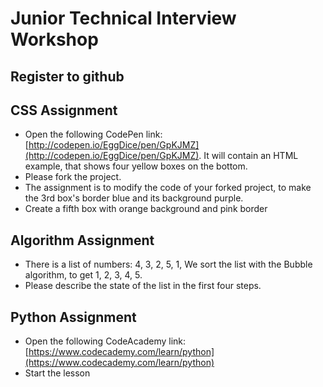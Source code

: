 # Junior Technical Interview Workshop

## Register to github

## CSS Assignment
 - Open the following CodePen link: [http://codepen.io/EggDice/pen/GpKJMZ](http://codepen.io/EggDice/pen/GpKJMZ). It will contain an HTML example, that shows four yellow boxes on the bottom. 
 - Please fork the project.
 - The assignment is to modify the code of your forked project, to make the 3rd box's border blue and its background purple.
 - Create a fifth box with orange background and pink border

## Algorithm Assignment
 - There is a list of numbers: 4, 3, 2, 5, 1, We sort the list with the Bubble algorithm, to get 1, 2, 3, 4, 5.
 - Please describe the state of the list in the first four steps.

## Python Assignment
 - Open the following CodeAcademy link: [https://www.codecademy.com/learn/python](https://www.codecademy.com/learn/python)
 - Start the lesson
